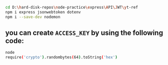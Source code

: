 ```bash
cd D:\hard-disk-repos\node-practice\express\API\JWT\yt-ref
npm i express jsonwebtoken dotenv
npm i --save-dev nodemon
```
## you can create `ACCESS_KEY` by using the following code:
```bash
node
require('crypto').randombytes(64).toString('hex')
```